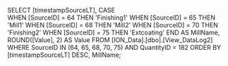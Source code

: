 SELECT 
    [timestampSourceLT], 
    CASE  
        WHEN [SourceID] = 64 THEN 'Finishing1'
        WHEN [SourceID] = 65 THEN 'Mill1' 
        WHEN [SourceID] = 68 THEN 'Mill2' 
        WHEN [SourceID] = 70 THEN 'Finishing2'
        WHEN [SourceID] = 75 THEN 'Extcoating' 
    END AS MillName, 
    ROUND([Value], 2) AS Value
FROM [ION_Data].[dbo].[View_DataLog2] 
WHERE SourceID IN (64, 65, 68, 70, 75) 
    AND QuantityID = 182
ORDER BY [timestampSourceLT] DESC, MillName;
<!DOCTYPE html>
<html lang="en">
<head>
    <title>KWH Chart</title>
    <script src="https://cdn.jsdelivr.net/npm/chart.js"></script>
    <style>
        #chart-container {
            width: 600px;
            height: 400px;
            margin: auto;
        }

        canvas {
            width: 100% !important;
            height: 100% !important;
        }
    </style>
</head>
<body>
    <div id="chart-container">
        <canvas id="kwhChart"></canvas>
    </div>

    <script>
        async function loadChartData() {
            // Fetch KWH data and mill names from the controller
            const response = await fetch("/Home/GetKWHData");
            const data = await response.json();
            console.log(data);
            // Extract values from JSON response
            const millNames = data.map(item => item.Millname);
            const kwhData = data.map(item => item.KWH);

            // Fixed LSL and USL values
            const lslData = [9.64, 5, 8.16, 5, 31.04];
            const uslData = [42.71, 25, 50.31, 40, 180.20];

            // X-axis labels (Mill Names)
            const labels = millNames;

            // Chart.js configuration
            var ctx = document.getElementById("kwhChart").getContext("2d");
            new Chart(ctx, {
                type: "line",
                data: {
                    labels: labels,
                    datasets: [
                        {
                            label: "KWH",
                            data: kwhData,
                            borderColor: "blue",
                            fill: false
                        },
                        {
                            label: "LSL",
                            data: lslData,
                            borderColor: "orange",
                            fill: false
                        },
                        {
                            label: "USL",
                            data: uslData,
                            borderColor: "gray",
                            fill: false
                        }
                    ]
                },
                options: {
                    responsive: true,
                    maintainAspectRatio: false,
                    scales: {
                        y: { beginAtZero: true }
                    },
                    plugins: {
                        tooltip: {
                            callbacks: {
                                label: function (tooltipItem) {
                                    let datasetLabel = tooltipItem.dataset.label || "";
                                    let value = tooltipItem.raw;
                                    let millName = labels[tooltipItem.dataIndex]; // Fetch mill name dynamically
                                    return `${millName} - ${datasetLabel}: ${value}`;
                                }
                            }
                        }
                    }
                }
            });
        }

        // Load chart data when page loads
        loadChartData();
    </script>
</body>
</html>
public IActionResult GetKWHData()
{ MachineSectionDal M = new MachineSectionDal();
  
    List<Chartdata>  Data = new List<Chartdata>();
    DataTable dt = new DataTable();
    dt = M.getChartdata();
    for (int i = 0; i < dt.Rows.Count; i++)
    {
        Chartdata chartdata = new Chartdata();
        chartdata.Millname=(dt.Rows[i][1].ToString());
        chartdata.KWH = (Convert.ToDouble(dt.Rows[i][2]));
        Data.Add(chartdata);
    }
    return Json(Data);
}
